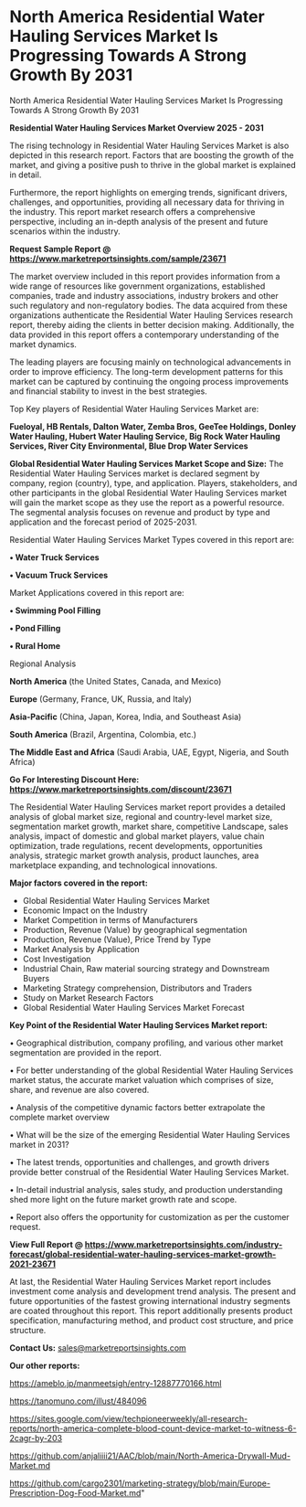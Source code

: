 # North America Residential Water Hauling Services Market Is Progressing Towards A Strong Growth By 2031
 North America Residential Water Hauling Services Market Is Progressing Towards A Strong Growth By 2031

<Strong> Residential Water Hauling Services Market Overview 2025 - 2031</strong>

The rising technology in Residential Water Hauling Services Market is also depicted in this research report. Factors that are boosting the growth of the market, and giving a positive push to thrive in the global market is explained in detail.

Furthermore, the report highlights on emerging trends, significant drivers, challenges, and opportunities, providing all necessary data for thriving in the industry. This report market research offers a comprehensive perspective, including an in-depth analysis of the present and future scenarios within the industry.

<strong>Request Sample Report @ <a href=https://www.marketreportsinsights.com/sample/23671>https://www.marketreportsinsights.com/sample/23671</a></strong>

The market overview included in this report provides information from a wide range of resources like government organizations, established companies, trade and industry associations, industry brokers and other such regulatory and non-regulatory bodies. The data acquired from these organizations authenticate the Residential Water Hauling Services research report, thereby aiding the clients in better decision making. Additionally, the data provided in this report offers a contemporary understanding of the market dynamics.

The leading players are focusing mainly on technological advancements in order to improve efficiency. The long-term development patterns for this market can be captured by continuing the ongoing process improvements and financial stability to invest in the best strategies.

Top Key players of Residential Water Hauling Services Market are:

<strong>Fueloyal, HB Rentals, Dalton Water, Zemba Bros, GeeTee Holdings, Donley Water Hauling, Hubert Water Hauling Service, Big Rock Water Hauling Services, River City Environmental, Blue Drop Water Services</strong>

<strong><b>Global Residential Water Hauling Services Market Scope and Size:</b></strong>
The Residential Water Hauling Services market is declared segment by company, region (country), type, and application. Players, stakeholders, and other participants in the global Residential Water Hauling Services market will gain the market scope as they use the report as a powerful resource. The segmental analysis focuses on revenue and product by type and application and the forecast period of 2025-2031.

Residential Water Hauling Services Market Types covered in this report are:

<strong>• Water Truck Services

• Vacuum Truck Services</strong>

Market Applications covered in this report are:

<strong>• Swimming Pool Filling

• Pond Filling

• Rural Home</strong> 

Regional Analysis

<strong>North America</strong> (the United States, Canada, and Mexico)

<strong>Europe</strong> (Germany, France, UK, Russia, and Italy)

<strong>Asia-Pacific</strong> (China, Japan, Korea, India, and Southeast Asia)

<strong>South America</strong> (Brazil, Argentina, Colombia, etc.)

<strong>The Middle East and Africa</strong> (Saudi Arabia, UAE, Egypt, Nigeria, and South Africa)

<strong>Go For Interesting Discount Here: <a href=https://www.marketreportsinsights.com/discount/23671>https://www.marketreportsinsights.com/discount/23671</a></strong>

The Residential Water Hauling Services market report provides a detailed analysis of global market size, regional and country-level market size, segmentation market growth, market share, competitive Landscape, sales analysis, impact of domestic and global market players, value chain optimization, trade regulations, recent developments, opportunities analysis, strategic market growth analysis, product launches, area marketplace expanding, and technological innovations.

<strong><b>Major factors covered in the report:</b></strong>
<ul>
  <li>Global Residential Water Hauling Services Market </li>
  <li>Economic Impact on the Industry</li>
  <li>Market Competition in terms of Manufacturers</li>
  <li>Production, Revenue (Value) by geographical segmentation</li>
  <li>Production, Revenue (Value), Price Trend by Type</li>
  <li>Market Analysis by Application</li>
  <li>Cost Investigation</li>
  <li>Industrial Chain, Raw material sourcing strategy and Downstream Buyers</li>
  <li>Marketing Strategy comprehension, Distributors and Traders</li>
  <li>Study on Market Research Factors</li>
  <li>Global Residential Water Hauling Services Market Forecast</li>
</ul>

<strong><b>Key Point of the Residential Water Hauling Services Market report:</b></strong>

• Geographical distribution, company profiling, and various other market segmentation are provided in the report.

• For better understanding of the global Residential Water Hauling Services market status, the accurate market valuation which comprises of size, share, and revenue are also covered.

• Analysis of the competitive dynamic factors better extrapolate the complete market overview

• What will be the size of the emerging Residential Water Hauling Services market in 2031?

• The latest trends, opportunities and challenges, and growth drivers provide better construal of the Residential Water Hauling Services Market.

• In-detail industrial analysis, sales study, and production understanding shed more light on the future market growth rate and scope.

• Report also offers the opportunity for customization as per the customer request.

<strong><b>View Full Report @ <a href=https://www.marketreportsinsights.com/industry-forecast/global-residential-water-hauling-services-market-growth-2021-23671>https://www.marketreportsinsights.com/industry-forecast/global-residential-water-hauling-services-market-growth-2021-23671</a></b></strong>


At last, the Residential Water Hauling Services Market report includes investment come analysis and development trend analysis. The present and future opportunities of the fastest growing international industry segments are coated throughout this report. This report additionally presents product specification, manufacturing method, and product cost structure, and price structure.

<strong>Contact Us:</strong>
sales@marketreportsinsights.com

<strong>Our other reports:</strong>

<a href=https://ameblo.jp/manmeetsigh/entry-12887770166.html>https://ameblo.jp/manmeetsigh/entry-12887770166.html</a>

<a href=https://tanomuno.com/illust/484096>https://tanomuno.com/illust/484096</a>

<a href=https://sites.google.com/view/techpioneerweekly/all-research-reports/north-america-complete-blood-count-device-market-to-witness-6-2cagr-by-203>https://sites.google.com/view/techpioneerweekly/all-research-reports/north-america-complete-blood-count-device-market-to-witness-6-2cagr-by-203</a>

<a href=https://github.com/anjaliiii21/AAC/blob/main/North-America-Drywall-Mud-Market.md>https://github.com/anjaliiii21/AAC/blob/main/North-America-Drywall-Mud-Market.md</a>

<a href=https://github.com/cargo2301/marketing-strategy/blob/main/Europe-Prescription-Dog-Food-Market.md>https://github.com/cargo2301/marketing-strategy/blob/main/Europe-Prescription-Dog-Food-Market.md</a>"
